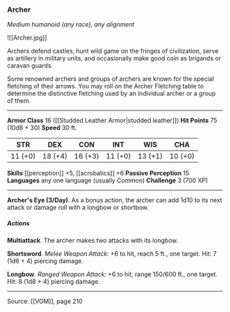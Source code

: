 ### Archer
_Medium humanoid (any race), any alignment_

![[Archer.jpg]]

Archers defend castles, hunt wild game on the fringes of civilization, serve as artillery in military units, and occasionally make good coin as brigands or caravan guards.

Some renowned archers and groups of archers are known for the special fletching of their arrows. You may roll on the Archer Fletching table to determine the distinctive fletching used by an individual archer or a group of them.





---

**Armor Class** 16 ([[Studded Leather Armor|studded leather]])
**Hit Points** 75 (10d8 + 30)
**Speed** 30 ft.

| STR     | DEX     | CON     | INT     | WIS     | CHA     |
|---------|---------|---------|---------|---------|---------|
| 11 (+0) | 18 (+4) | 16 (+3) | 11 (+0) | 13 (+1) | 10 (+0) |

**Skills** [[perception]] +5, [[acrobatics]] +6
**Passive Perception** 15
**Languages** any one language (usually Common)
**Challenge** 3 (700 XP)

---

**Archer's Eye (3/Day)**. As a bonus action, the archer can add 1d10 to its next attack or damage roll with a longbow or shortbow.

##### Actions
**Multiattack**. The archer makes two attacks with its longbow.

**Shortsword**. _Melee Weapon Attack:_ +6 to hit, reach 5 ft., one target. Hit: 7 (1d6 + 4) piercing damage.

**Longbow**. _Ranged Weapon Attack:_ +6 to hit, range 150/600 ft., one target. Hit: 8 (1d8 + 4) piercing damage.


---

Source: [[VGM]], page 210